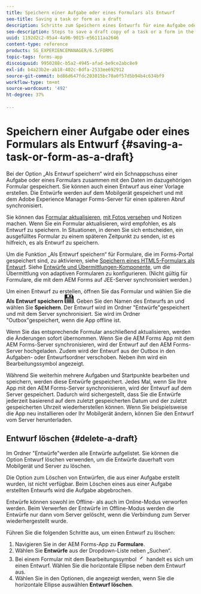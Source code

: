 ```yaml
---
title: Speichern einer Aufgabe oder eines Formulars als Entwurf
seo-title: Saving a task or form as a draft
description: Schritte zum Speichern eines Entwurfs für eine Aufgabe oder ein Formular in der AEM Forms-App
seo-description: Steps to save a draft copy of a task or a form in the AEM Forms app
uuid: 1192d2c2-05a4-4a96-9015-e56111aa2646
content-type: reference
products: SG_EXPERIENCEMANAGER/6.5/FORMS
topic-tags: forms-app
discoiquuid: 9950288c-b5a2-4945-afad-be9ce2abc8e9
exl-id: b4a23b2e-ab18-402c-8dfa-2533ee692912
source-git-commit: bd86d647fdc203015bc70a0f57d5b94b4c634bf9
workflow-type: tm+mt
source-wordcount: '492'
ht-degree: 37%

---
```


# Speichern einer Aufgabe oder eines Formulars als Entwurf {#saving-a-task-or-form-as-a-draft}

Bei der Option „Als Entwurf speichern“ wird ein Schnappschuss einer Aufgabe oder eines Formulars zusammen mit den Daten im dazugehörigen Formular gespeichert. Sie können auch einen Entwurf aus einer Vorlage erstellen. Die Entwürfe werden auf dem Mobilgerät gespeichert und mit dem Adobe Experience Manager Forms-Server für einen späteren Abruf synchronisiert.

Sie können das [Formular aktualisieren](/help/forms/using/working-with-form.md), [mit Fotos versehen](/help/forms/using/add-attachments.md) und Notizen machen. Wenn Sie ein Formular aktualisieren, wird empfohlen, es als Entwurf zu speichern. In Situationen, in denen Sie sich entscheiden, ein ausgefülltes Formular zu einem späteren Zeitpunkt zu senden, ist es hilfreich, es als Entwurf zu speichern.

Um die Funktion „Als Entwurf speichern“ für Formulare, die im Forms-Portal gespeichert sind, zu aktivieren, siehe [Speichern eines HTML5-Formulars als Entwurf](/help/forms/using/saving-html5-form-draft.md).
Siehe [Entwürfe und Übermittlungen-Komponente](/help/forms/using/draft-submission-component.md), um die Übermittlung von adaptiven Formularen zu konfigurieren. (Nicht gültig für Formulare, die mit dem AEM Forms auf JEE-Server synchronisiert werden.)

Um einen Entwurf zu erstellen, öffnen Sie das Formular und wählen Sie die **Als Entwurf speichern** ![save-as-draft](assets/save-as-draft.png). Geben Sie den Namen des Entwurfs an und wählen Sie **Speichern**. Der Entwurf wird im Ordner &quot;Entwürfe&quot;gespeichert und mit dem Server synchronisiert. Sie wird im Ordner &quot;Outbox&quot;gespeichert, wenn die App offline ist.

Wenn Sie das entsprechende Formular anschließend aktualisieren, werden die Änderungen sofort übernommen. Wenn Sie die AEM Forms App mit dem AEM Forms-Server synchronisieren, wird der Entwurf auf den AEM Forms-Server hochgeladen. Zudem wird der Entwurf aus der Outbox in den Aufgaben- oder Entwurfsordner verschoben. Neben ihm wird ein Bearbeitungssymbol angezeigt.

Während Sie weiterhin mehrere Aufgaben und Startpunkte bearbeiten und speichern, werden diese Entwürfe gespeichert. Jedes Mal, wenn Sie Ihre App mit den AEM Forms-Server synchronisieren, wird der Entwurf auf dem Server gespeichert. Dadurch wird sichergestellt, dass Sie die Entwürfe jederzeit basierend auf dem zuletzt gespeicherten Datum und der zuletzt gespeicherten Uhrzeit wiederherstellen können. Wenn Sie beispielsweise die App neu installieren oder Ihr Mobilgerät ändern, können Sie den Entwurf vom Server herunterladen.

## Entwurf löschen {#delete-a-draft}

Im Ordner &quot;Entwürfe&quot;werden alle Entwürfe aufgelistet. Sie können die Option Entwurf löschen verwenden, um die Entwürfe dauerhaft vom Mobilgerät und Server zu löschen.

Die Option zum Löschen von Entwürfen, die aus einer Aufgabe erstellt wurden, ist nicht verfügbar. Beim Löschen eines aus einer Aufgabe erstellten Entwurfs wird die Aufgabe abgebrochen.

Entwürfe können sowohl im Offline- als auch im Online-Modus verworfen werden. Beim Verwerfen der Entwürfe im Offline-Modus werden die Entwürfe nur dann vom Server gelöscht, wenn die Verbindung zum Server wiederhergestellt wurde.

Führen Sie die folgenden Schritte aus, um einen Entwurf zu löschen:

1. Navigieren Sie in der AEM Forms-App zu **Formulare**.
1. Wählen Sie **Entwürfe** aus der Dropdown-Liste neben „Suchen“. 
1. Bei einem Formular mit dem Bearbeitungssymbol ![edit-draft-app](assets/edit-draft-app.png) handelt es sich um einen Entwurf. Wählen Sie die horizontale Ellipse neben dem Entwurf aus.
1. Wählen Sie in den Optionen, die angezeigt werden, wenn Sie die horizontale Ellipse auswählen **Entwurf löschen**.
